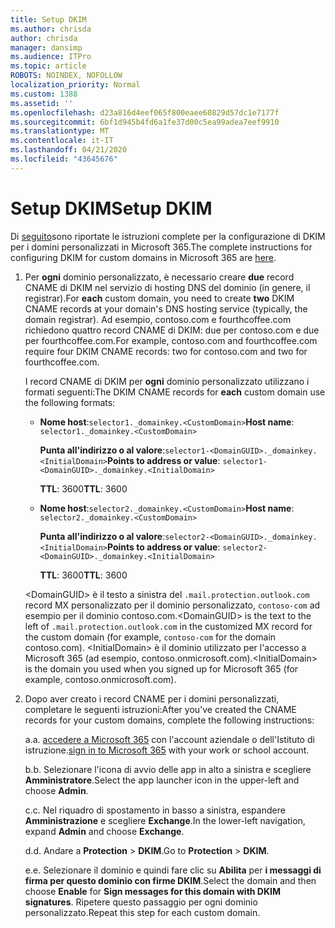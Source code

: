 ```yaml
---
title: Setup DKIM
ms.author: chrisda
author: chrisda
manager: dansimp
ms.audience: ITPro
ms.topic: article
ROBOTS: NOINDEX, NOFOLLOW
localization_priority: Normal
ms.custom: 1388
ms.assetid: ''
ms.openlocfilehash: d23a816d4eef065f800eaee60829d57dc1e7177f
ms.sourcegitcommit: 6bf1d945b4fd6a1fe37d00c5ea99adea7eef9910
ms.translationtype: MT
ms.contentlocale: it-IT
ms.lasthandoff: 04/21/2020
ms.locfileid: "43645676"
---
```

# <a name="setup-dkim"></a><span data-ttu-id="155b5-102">Setup DKIM</span><span class="sxs-lookup"><span data-stu-id="155b5-102">Setup DKIM</span></span>

<span data-ttu-id="155b5-103">Di [seguito](https://docs.microsoft.com/office365/SecurityCompliance/use-dkim-to-validate-outbound-email#what-you-need-to-do-to-manually-set-up-dkim-in-office-365)sono riportate le istruzioni complete per la configurazione di DKIM per i domini personalizzati in Microsoft 365.</span><span class="sxs-lookup"><span data-stu-id="155b5-103">The complete instructions for configuring DKIM for custom domains in Microsoft 365 are [here](https://docs.microsoft.com/office365/SecurityCompliance/use-dkim-to-validate-outbound-email#what-you-need-to-do-to-manually-set-up-dkim-in-office-365).</span></span>

1. <span data-ttu-id="155b5-104">Per **ogni** dominio personalizzato, è necessario creare **due** record CNAME di DKIM nel servizio di hosting DNS del dominio (in genere, il registrar).</span><span class="sxs-lookup"><span data-stu-id="155b5-104">For **each** custom domain, you need to create **two** DKIM CNAME records at your domain's DNS hosting service (typically, the domain registrar).</span></span> <span data-ttu-id="155b5-105">Ad esempio, contoso.com e fourthcoffee.com richiedono quattro record CNAME di DKIM: due per contoso.com e due per fourthcoffee.com.</span><span class="sxs-lookup"><span data-stu-id="155b5-105">For example, contoso.com and fourthcoffee.com require four DKIM CNAME records: two for contoso.com and two for fourthcoffee.com.</span></span>

   <span data-ttu-id="155b5-106">I record CNAME di DKIM per **ogni** dominio personalizzato utilizzano i formati seguenti:</span><span class="sxs-lookup"><span data-stu-id="155b5-106">The DKIM CNAME records for **each** custom domain use the following formats:</span></span>

   - <span data-ttu-id="155b5-107">**Nome host**:`selector1._domainkey.<CustomDomain>`</span><span class="sxs-lookup"><span data-stu-id="155b5-107">**Host name**: `selector1._domainkey.<CustomDomain>`</span></span>

     <span data-ttu-id="155b5-108">**Punta all'indirizzo o al valore**:`selector1-<DomainGUID>._domainkey.<InitialDomain>`</span><span class="sxs-lookup"><span data-stu-id="155b5-108">**Points to address or value**: `selector1-<DomainGUID>._domainkey.<InitialDomain>`</span></span>

     <span data-ttu-id="155b5-109">**TTL**: 3600</span><span class="sxs-lookup"><span data-stu-id="155b5-109">**TTL**: 3600</span></span>

   - <span data-ttu-id="155b5-110">**Nome host**:`selector2._domainkey.<CustomDomain>`</span><span class="sxs-lookup"><span data-stu-id="155b5-110">**Host name**: `selector2._domainkey.<CustomDomain>`</span></span>

     <span data-ttu-id="155b5-111">**Punta all'indirizzo o al valore**:`selector2-<DomainGUID>._domainkey.<InitialDomain>`</span><span class="sxs-lookup"><span data-stu-id="155b5-111">**Points to address or value**: `selector2-<DomainGUID>._domainkey.<InitialDomain>`</span></span>

     <span data-ttu-id="155b5-112">**TTL**: 3600</span><span class="sxs-lookup"><span data-stu-id="155b5-112">**TTL**: 3600</span></span>

   <span data-ttu-id="155b5-113">\<DomainGUID\> è il testo a sinistra del `.mail.protection.outlook.com` record MX personalizzato per il dominio personalizzato, `contoso-com` ad esempio per il dominio contoso.com.</span><span class="sxs-lookup"><span data-stu-id="155b5-113">\<DomainGUID\> is the text to the left of `.mail.protection.outlook.com` in the customized MX record for the custom domain (for example, `contoso-com` for the domain contoso.com).</span></span> <span data-ttu-id="155b5-114">\<InitialDomain\> è il dominio utilizzato per l'accesso a Microsoft 365 (ad esempio, contoso.onmicrosoft.com).</span><span class="sxs-lookup"><span data-stu-id="155b5-114">\<InitialDomain\> is the domain you used when you signed up for Microsoft 365 (for example, contoso.onmicrosoft.com).</span></span>

2. <span data-ttu-id="155b5-115">Dopo aver creato i record CNAME per i domini personalizzati, completare le seguenti istruzioni:</span><span class="sxs-lookup"><span data-stu-id="155b5-115">After you've created the CNAME records for your custom domains, complete the following instructions:</span></span>

   <span data-ttu-id="155b5-116">a.</span><span class="sxs-lookup"><span data-stu-id="155b5-116">a.</span></span> <span data-ttu-id="155b5-117">[accedere a Microsoft 365](https://support.office.microsoft.com/article/e9eb7d51-5430-4929-91ab-6157c5a050b4) con l'account aziendale o dell'Istituto di istruzione.</span><span class="sxs-lookup"><span data-stu-id="155b5-117">[sign in to Microsoft 365](https://support.office.microsoft.com/article/e9eb7d51-5430-4929-91ab-6157c5a050b4) with your work or school account.</span></span>

   <span data-ttu-id="155b5-118">b.</span><span class="sxs-lookup"><span data-stu-id="155b5-118">b.</span></span> <span data-ttu-id="155b5-119">Selezionare l'icona di avvio delle app in alto a sinistra e scegliere **Amministratore**.</span><span class="sxs-lookup"><span data-stu-id="155b5-119">Select the app launcher icon in the upper-left and choose **Admin**.</span></span>

   <span data-ttu-id="155b5-120">c.</span><span class="sxs-lookup"><span data-stu-id="155b5-120">c.</span></span> <span data-ttu-id="155b5-121">Nel riquadro di spostamento in basso a sinistra, espandere **Amministrazione** e scegliere **Exchange**.</span><span class="sxs-lookup"><span data-stu-id="155b5-121">In the lower-left navigation, expand **Admin** and choose **Exchange**.</span></span>

   <span data-ttu-id="155b5-122">d.</span><span class="sxs-lookup"><span data-stu-id="155b5-122">d.</span></span> <span data-ttu-id="155b5-123">Andare a **Protection** > **DKIM**.</span><span class="sxs-lookup"><span data-stu-id="155b5-123">Go to **Protection** > **DKIM**.</span></span>

   <span data-ttu-id="155b5-124">e.</span><span class="sxs-lookup"><span data-stu-id="155b5-124">e.</span></span> <span data-ttu-id="155b5-125">Selezionare il dominio e quindi fare clic su **Abilita** per **i messaggi di firma per questo dominio con firme DKIM**.</span><span class="sxs-lookup"><span data-stu-id="155b5-125">Select the domain and then choose **Enable** for **Sign messages for this domain with DKIM signatures**.</span></span> <span data-ttu-id="155b5-126">Ripetere questo passaggio per ogni dominio personalizzato.</span><span class="sxs-lookup"><span data-stu-id="155b5-126">Repeat this step for each custom domain.</span></span>
